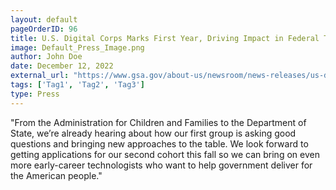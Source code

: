 ```yaml
---
layout: default
pageOrderID: 96
title: U.S. Digital Corps Marks First Year, Driving Impact in Federal Technology
image: Default_Press_Image.png
author: John Doe
date: December 12, 2022
external_url: "https://www.gsa.gov/about-us/newsroom/news-releases/us-digital-corps-marks-first-year-driving-impact-in-federal-technology-09072022"
tags: ['Tag1', 'Tag2', 'Tag3']
type: Press
---
```



"From the Administration for Children and Families to the Department of State, we’re already hearing about how our first group is asking good questions and bringing new approaches to the table. We look forward to getting applications for our second cohort this fall so we can bring on even more early-career technologists who want to help government deliver for the American people."
